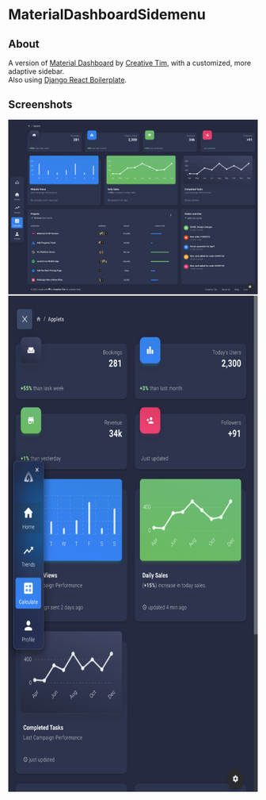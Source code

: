# MaterialDashboardSidemenu

## About

A version of [Material Dashboard](https://github.com/creativetimofficial/material-dashboard-react) by [Creative Tim](https://www.creative-tim.com/), with a customized, more adaptive sidebar.
<br>
Also using [Django React Boilerplate](https://github.com/vintasoftware/django-react-boilerplate).

## Screenshots
<img src="./screenshots/large_screen.png"  alt="Menu shown on large screens" />
<br>
<img src="./screenshots/small_screen.png" alt="Menu shown on small screens" height="1000px"/>
